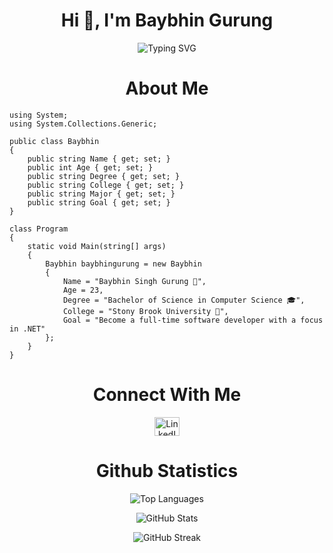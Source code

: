 <h1 align="center">Hi 👋, I'm Baybhin Gurung</h1>

<p align="center">
  <img src="https://readme-typing-svg.herokuapp.com/?lines=Interested+in+Software+Engineering+🖥️&font=Fira%20Code&center=true&width=440&height=45&color=FFFFFF&vCenter=true&size=18&pause=1000" alt="Typing SVG">
</p>

<h1 align="center">About Me</h1>

```
using System;
using System.Collections.Generic;

public class Baybhin
{
    public string Name { get; set; }
    public int Age { get; set; }
    public string Degree { get; set; }
    public string College { get; set; }
    public string Major { get; set; }
    public string Goal { get; set; }
}

class Program
{
    static void Main(string[] args)
    {
        Baybhin baybhingurung = new Baybhin
        {
            Name = "Baybhin Singh Gurung 👨",
            Age = 23,
            Degree = "Bachelor of Science in Computer Science 🎓",
            College = "Stony Brook University 🐾",
            Goal = "Become a full-time software developer with a focus in .NET"
        };
    }
}
```


<h1 align="center">Connect With Me</h1>
<p align="center">
  <a href="https://www.linkedin.com/in/baybhin-gurung-653a151b/" target="blank">
    <img align="center" src="https://raw.githubusercontent.com/rahuldkjain/github-profile-readme-generator/master/src/images/icons/Social/linked-in-alt.svg" alt="LinkedIn Profile" height="30" width="40" />
  </a>
</p>


<h1 align="center">Github Statistics </h1>
<p align="center">
  <img src="https://github-readme-stats.vercel.app/api/top-langs?username=baybhinprogramming25&show_icons=true&theme=dark&locale=en&layout=compact" alt="Top Languages" />
</p>
<p align="center">
  <img src="https://github-readme-stats.vercel.app/api?username=baybhinprogramming25&show_icons=true&theme=dark&cache_seconds=1800&locale=en" alt="GitHub Stats" />
</p>
<p align="center">
  <img src="https://github-readme-streak-stats.herokuapp.com/?user=baybhinprogramming25&theme=dark" alt="GitHub Streak" />
</p>
